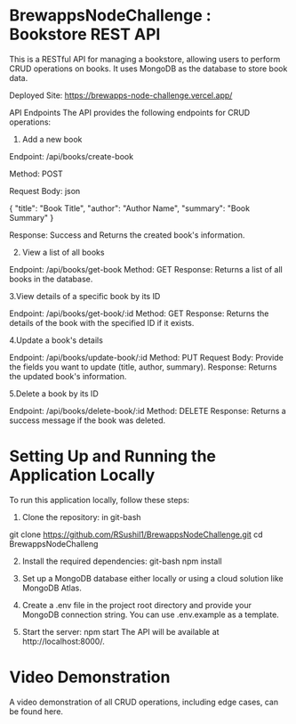 # BrewappsNodeChallenge : Bookstore REST API
This is a RESTful API for managing a bookstore, allowing users to perform CRUD operations on books. It uses MongoDB as the database to store book data.

Deployed Site: https://brewapps-node-challenge.vercel.app/

API Endpoints
The API provides the following endpoints for CRUD operations:

1. Add a new book

Endpoint: /api/books/create-book

Method: POST

Request Body:
json

{
  "title": "Book Title",
  "author": "Author Name",
  "summary": "Book Summary"
}

Response: Success and Returns the created book's information.

2. View a list of all books

Endpoint: /api/books/get-book
Method: GET
Response: Returns a list of all books in the database.

3.View details of a specific book by its ID

Endpoint: /api/books/get-book/:id
Method: GET
Response: Returns the details of the book with the specified ID if it exists.


4.Update a book's details

Endpoint: /api/books/update-book/:id
Method: PUT
Request Body: Provide the fields you want to update (title, author, summary).
Response: Returns the updated book's information.


5.Delete a book by its ID

Endpoint: /api/books/delete-book/:id
Method: DELETE
Response: Returns a success message if the book was deleted.


# Setting Up and Running the Application Locally
To run this application locally, follow these steps:

1. Clone the repository: in git-bash

git clone https://github.com/RSushil1/BrewappsNodeChallenge.git
cd BrewappsNodeChalleng

2. Install the required dependencies: git-bash
npm install

3. Set up a MongoDB database either locally or using a cloud solution like MongoDB Atlas.
4. Create a .env file in the project root directory and provide your MongoDB connection string. You can use .env.example as a template.

5. Start the server:
npm start
The API will be available at http://localhost:8000/.

# Video Demonstration
A video demonstration of all CRUD operations, including edge cases, can be found here.
